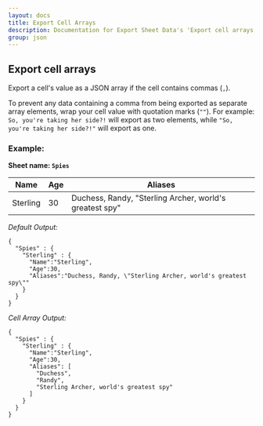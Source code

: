 ```yaml
---
layout: docs
title: Export Cell Arrays
description: Documentation for Export Sheet Data's 'Export cell arrays' option.
group: json
---
```


Export cell arrays
------------------
Export a cell's value as a JSON array if the cell contains commas (`,`).

To prevent any data containing a comma from being exported as separate array elements, wrap your cell value with quotation marks (`""`). For example: `So, you're taking her side?!` will export as two elements, while `"So, you're taking her side?!"` will export as one.

### Example: ###

**Sheet name: `Spies`**

Name | Age | Aliases
---- | --- | -------
Sterling | 30 | Duchess, Randy, "Sterling Archer, world's greatest spy"

*Default Output:*
```
{
  "Spies" : {
    "Sterling" : {
      "Name":"Sterling",
      "Age":30,
      "Aliases":"Duchess, Randy, \"Sterling Archer, world's greatest spy\""
    }
  }
}
```

*Cell Array Output:*
```
{
  "Spies" : {
    "Sterling" : {
      "Name":"Sterling",
      "Age":30,
      "Aliases": [
        "Duchess",
        "Randy",
        "Sterling Archer, world's greatest spy"
      ]
    }
  }
}
```

